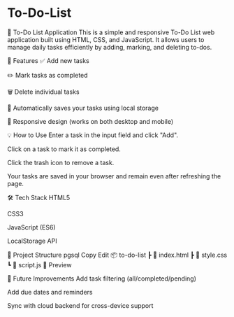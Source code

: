 # To-Do-List
📝 To-Do List Application
This is a simple and responsive To-Do List web application built using HTML, CSS, and JavaScript. It allows users to manage daily tasks efficiently by adding, marking, and deleting to-dos.

🚀 Features
✅ Add new tasks

✏️ Mark tasks as completed

🗑️ Delete individual tasks

💾 Automatically saves your tasks using local storage

📱 Responsive design (works on both desktop and mobile)

💡 How to Use
Enter a task in the input field and click "Add".

Click on a task to mark it as completed.

Click the trash icon to remove a task.

Your tasks are saved in your browser and remain even after refreshing the page.

🛠️ Tech Stack
HTML5

CSS3

JavaScript (ES6)

LocalStorage API

📁 Project Structure
pgsql
Copy
Edit
📦 to-do-list
 ┣ 📄 index.html
 ┣ 📄 style.css
 ┗ 📄 script.js
📸 Preview

📌 Future Improvements
Add task filtering (all/completed/pending)

Add due dates and reminders

Sync with cloud backend for cross-device support

